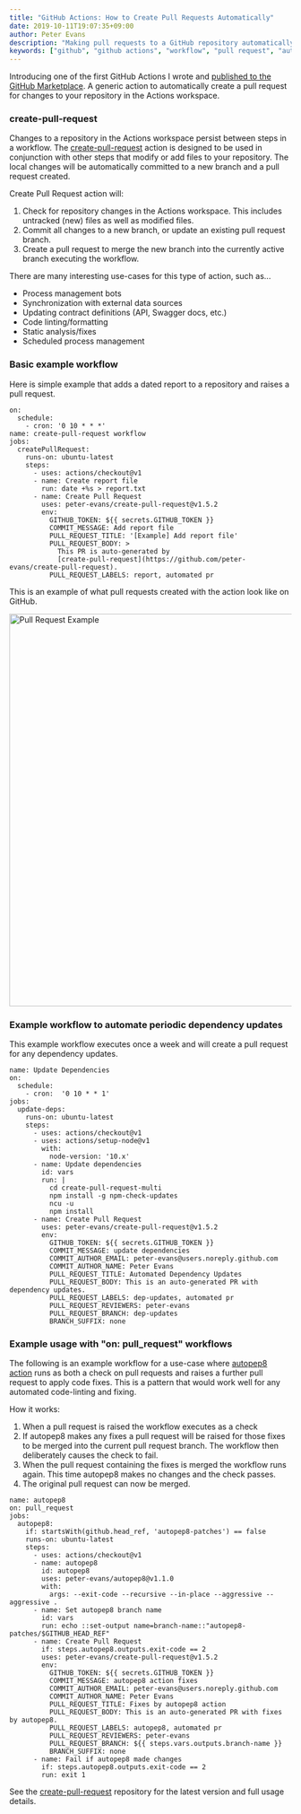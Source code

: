```yaml
---
title: "GitHub Actions: How to Create Pull Requests Automatically"
date: 2019-10-11T19:07:35+09:00
author: Peter Evans
description: "Making pull requests to a GitHub repository automatically with GitHub Actions"
keywords: ["github", "github actions", "workflow", "pull request", "automation", "ci", "bot"]
---
```


Introducing one of the first GitHub Actions I wrote and [published to the GitHub Marketplace](https://github.com/marketplace/actions/create-pull-request). A generic action to automatically create a pull request for changes to your repository in the Actions workspace.

### create-pull-request

Changes to a repository in the Actions workspace persist between steps in a workflow.
The [create-pull-request](https://github.com/peter-evans/create-pull-request) action is designed to be used in conjunction with other steps that modify or add files to your repository.
The local changes will be automatically committed to a new branch and a pull request created.

Create Pull Request action will:

1. Check for repository changes in the Actions workspace. This includes untracked (new) files as well as modified files.
2. Commit all changes to a new branch, or update an existing pull request branch.
3. Create a pull request to merge the new branch into the currently active branch executing the workflow.

There are many interesting use-cases for this type of action, such as...

- Process management bots
- Synchronization with external data sources
- Updating contract definitions (API, Swagger docs, etc.)
- Code linting/formatting
- Static analysis/fixes
- Scheduled process management

### Basic example workflow

Here is simple example that adds a dated report to a repository and raises a pull request.

```
on:
  schedule:
    - cron: '0 10 * * *'
name: create-pull-request workflow
jobs:
  createPullRequest:
    runs-on: ubuntu-latest
    steps:
      - uses: actions/checkout@v1
      - name: Create report file
        run: date +%s > report.txt
      - name: Create Pull Request
        uses: peter-evans/create-pull-request@v1.5.2
        env:
          GITHUB_TOKEN: ${{ secrets.GITHUB_TOKEN }}
          COMMIT_MESSAGE: Add report file
          PULL_REQUEST_TITLE: '[Example] Add report file'
          PULL_REQUEST_BODY: >
            This PR is auto-generated by 
            [create-pull-request](https://github.com/peter-evans/create-pull-request).
          PULL_REQUEST_LABELS: report, automated pr
```

This is an example of what pull requests created with the action look like on GitHub.

<img src="/img/pull-request-example.png" alt="Pull Request Example" width="700">

### Example workflow to automate periodic dependency updates

This example workflow executes once a week and will create a pull request for any dependency updates.

```
name: Update Dependencies
on:
  schedule:
    - cron:  '0 10 * * 1'
jobs:
  update-deps:
    runs-on: ubuntu-latest
    steps:
      - uses: actions/checkout@v1
      - uses: actions/setup-node@v1
        with:
          node-version: '10.x'
      - name: Update dependencies
        id: vars
        run: |
          cd create-pull-request-multi
          npm install -g npm-check-updates
          ncu -u
          npm install
      - name: Create Pull Request
        uses: peter-evans/create-pull-request@v1.5.2
        env:
          GITHUB_TOKEN: ${{ secrets.GITHUB_TOKEN }}
          COMMIT_MESSAGE: update dependencies
          COMMIT_AUTHOR_EMAIL: peter-evans@users.noreply.github.com
          COMMIT_AUTHOR_NAME: Peter Evans
          PULL_REQUEST_TITLE: Automated Dependency Updates
          PULL_REQUEST_BODY: This is an auto-generated PR with dependency updates.
          PULL_REQUEST_LABELS: dep-updates, automated pr
          PULL_REQUEST_REVIEWERS: peter-evans
          PULL_REQUEST_BRANCH: dep-updates
          BRANCH_SUFFIX: none
```

### Example usage with "on: pull_request" workflows

The following is an example workflow for a use-case where [autopep8 action](https://github.com/peter-evans/autopep8) runs as both a check on pull requests and raises a further pull request to apply code fixes. This is a pattern that would work well for any automated code-linting and fixing.

How it works:

1. When a pull request is raised the workflow executes as a check
2. If autopep8 makes any fixes a pull request will be raised for those fixes to be merged into the current pull request branch. The workflow then deliberately causes the check to fail.
3. When the pull request containing the fixes is merged the workflow runs again. This time autopep8 makes no changes and the check passes.
4. The original pull request can now be merged.

```
name: autopep8
on: pull_request
jobs:
  autopep8:
    if: startsWith(github.head_ref, 'autopep8-patches') == false
    runs-on: ubuntu-latest
    steps:
      - uses: actions/checkout@v1
      - name: autopep8
        id: autopep8
        uses: peter-evans/autopep8@v1.1.0
        with:
          args: --exit-code --recursive --in-place --aggressive --aggressive .
      - name: Set autopep8 branch name
        id: vars
        run: echo ::set-output name=branch-name::"autopep8-patches/$GITHUB_HEAD_REF"
      - name: Create Pull Request
        if: steps.autopep8.outputs.exit-code == 2
        uses: peter-evans/create-pull-request@v1.5.2
        env:
          GITHUB_TOKEN: ${{ secrets.GITHUB_TOKEN }}
          COMMIT_MESSAGE: autopep8 action fixes
          COMMIT_AUTHOR_EMAIL: peter-evans@users.noreply.github.com
          COMMIT_AUTHOR_NAME: Peter Evans
          PULL_REQUEST_TITLE: Fixes by autopep8 action
          PULL_REQUEST_BODY: This is an auto-generated PR with fixes by autopep8.
          PULL_REQUEST_LABELS: autopep8, automated pr
          PULL_REQUEST_REVIEWERS: peter-evans
          PULL_REQUEST_BRANCH: ${{ steps.vars.outputs.branch-name }}
          BRANCH_SUFFIX: none
      - name: Fail if autopep8 made changes
        if: steps.autopep8.outputs.exit-code == 2
        run: exit 1
```

See the [create-pull-request](https://github.com/peter-evans/create-pull-request) repository for the latest version and full usage details.
